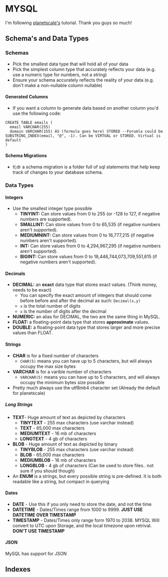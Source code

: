 # MYSQL

I'm following [planetscale's](https://planetscale.com/learn/courses/mysql-for-developers/introduction/course-introduction) tutorial. Thank you guys so much!

## Schema's and Data Types

### Schemas

- Pick the smallest data type that will hold all of your data
- Pick the simplest column type that accurately reflects your data (e.g. use a numeric type for numbers, not a string)
- Ensure your schema accurately reflects the reality of your data (e.g. don't make a non-nullable column nullable)

#### Generated Columns

- If you want a column to generate data based on another column you'd use the following code:

```
CREATE TABLE emails (
  email VARCHAR(255)
  domain VARCHAR(155) AS (formula goes here) STORED --Forumla could be SUBSTRING_INDEX(email, "@", -1). Can be VIRTUAL or STORED. Virtual is default
)
```

#### Schema Migrations

- tl;dr a schema migration is a folder full of sql statements that help keep track of changes to your database schema.

### Data Types

#### Integers

- Use the smallest integer type possible
  - **TINYINT:** Can store values from 0 to 255 (or -128 to 127, if negative numbers are supported).
  - **SMALLINT:** Can store values from 0 to 65,535 (if negative numbers aren't supported).
  - **MEDIUMNINT:** Can store values from 0 to 16,777,215 (if negative numbers aren't supported).
  - **INT:** Can store values from 0 to 4,294,967,295 (if negative numbers aren't supported).
  - **BIGINT:** Can store values from 0 to 18,446,744,073,709,551,615 (if negative numbers aren't supported).

#### Decimals

- **DECIMAL:** an **exact** data type that stores exact values. (Think money, needs to be exact)
  - You can specify the exact amount of integers that should come before before and after the decimal as such: `Decimal(x,y)`
  - `x` is the total number of digits
  - `x` is the number of digits after the decimal
- **NUMERIC:** an alias for DECIMAL, the two are the same thing in MySQL.
- **FLOAT:** a floating-point data type that stores **approximate** values.
- **DOUBLE:** a floating-point data type that stores larger and more precise values than FLOAT.

#### Strings

- **CHAR** is for a fixed number of characters
  - `CHAR(5)` means you can have up to 5 characters, but will always occupy the max size bytes
- **VARCHAR** is for a varible number of characters
  - `VARCHAR(5)` means you can have up to 5 characters, and will always occupy the minimum bytes size possible
- Pretty much always use the utf8mb4 character set (Already the default for planetscale)

##### Long Strings

- **TEXT**- Huge amount of text as depicted by characters
  - **TINYTEXT** - 255 max characters (use varchar instead)
  - **TEXT** - 65,000 max characters
  - **MEDIUMTEXT** - 16 mb of characters
  - **LONGTEXT** - 4 gb of characters
- **BLOB** - Huge amount of text as depicted by binary
  - **TINYBLOB** - 255 max characters (use varchar instead)
  - **BLOB** - 65,000 max characters
  - **MEDIUMBLOB** - 16 mb of characters
  - **LONGBLOB** - 4 gb of characters (Can be used to store files.. not sure if you should though)
- An **ENUM** is a strings, but every possible string is pre-defined. It is both readable like a string, but compact in querying

#### Dates

- **DATE** - Use this if you only need to store the date, and not the time
- **DATETIME** - Dates/Times range from 1000 to 9999. **JUST USE DATETIME OVER TIMESTAMP**
- **TIMESTAMP** - Dates/Times only range form 1970 to 2038. MYSQL Will convert to UTC upon Storage, and the local timezone upon retrival. **DON'T USE TIMESTAMP**

#### JSON

MySQL has support for JSON

## Indexes
